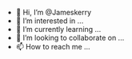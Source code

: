 - 👋 Hi, I’m @Jameskerry
- 👀 I’m interested in ...
- 🌱 I’m currently learning ...
- 💞️ I’m looking to collaborate on ...
- 📫 How to reach me ...

<!---
w43341513/Jameskerry is a ✨ special ✨ repository because its `README.md` (this file) appears on your GitHub profile.
You can click the Preview link to take a look at your changes.
--->
